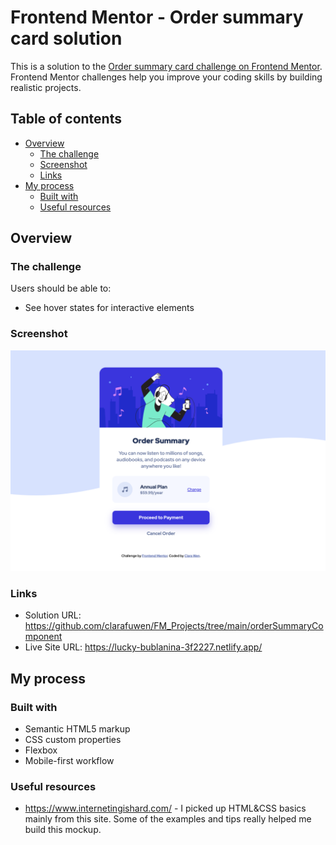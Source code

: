 # Frontend Mentor - Order summary card solution

This is a solution to the [Order summary card challenge on Frontend Mentor](https://www.frontendmentor.io/challenges/order-summary-component-QlPmajDUj). Frontend Mentor challenges help you improve your coding skills by building realistic projects. 

## Table of contents

- [Overview](#overview)
  - [The challenge](#the-challenge)
  - [Screenshot](#screenshot)
  - [Links](#links)
- [My process](#my-process)
  - [Built with](#built-with)
  - [Useful resources](#useful-resources)


## Overview

### The challenge

Users should be able to:

- See hover states for interactive elements

### Screenshot

![](orderSummaryComponent/ScreenShot_desktop.png)


### Links

- Solution URL: https://github.com/clarafuwen/FM_Projects/tree/main/orderSummaryComponent
- Live Site URL: https://lucky-bublanina-3f2227.netlify.app/

## My process

### Built with

- Semantic HTML5 markup
- CSS custom properties
- Flexbox
- Mobile-first workflow

### Useful resources

- https://www.internetingishard.com/ - I picked up HTML&CSS basics mainly from this site. Some of the examples and tips really helped me build this mockup.



